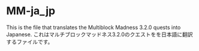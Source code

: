 # MM-ja_jp
This is the file that translates the Multiblock Madness 3.2.0 quests into Japanese.
これはマルチブロックマッドネス3.2.0のクエストをを日本語に翻訳するファイルです。
